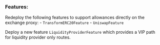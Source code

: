 ### Features:
Redeploy the following features to support allowances directly on the exchange proxy:
    - `TransformERC20Feature`
    - `UniswapFeature`

Deploy a new feature `LiquidityProviderFeature` which provides a VIP path for liquidity provider only routes.
